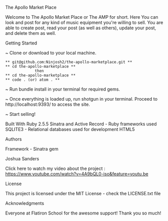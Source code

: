 The Apollo Market Place

Welcome to The Apollo Market Place or The AMP for short. Here You can look and post for any kind of music equipment you're willing to sell. You are able to create post, read your post (as well as others), update your post, and delete them as well. 

Getting Started

~ Clone or download to your local machine.

    ** git@github.com:Ninjosh2/the-apollo-marketplace.git **
    ** cd the-apollo-marketplace **
                 then 
    ** cd the-apollo-marketplace **
    ** code . (or) atom . **
   
~ Run bundle install in your terminal for required gems. 

~ Once everything is loaded up, run shotgun in your terminal. Proceed to http://localhost:9393/ to access the site. 

~ Start selling!


Built With
Ruby 2.5.5 Sinatra and Active Record - Ruby frameworks used SQLITE3 - Relational databases used for development HTML5


Authors

Framework - Sinatra gem

Joshua Sanders 

Click here to watch my video about the project : https://www.youtube.com/watch?v=4A9bQL0-iso&feature=youtu.be

License

This project is licensed under the MIT License - check the LICENSE.txt file

Acknowledgments

Everyone at Flatiron School for the awesome support! Thank you so much!
